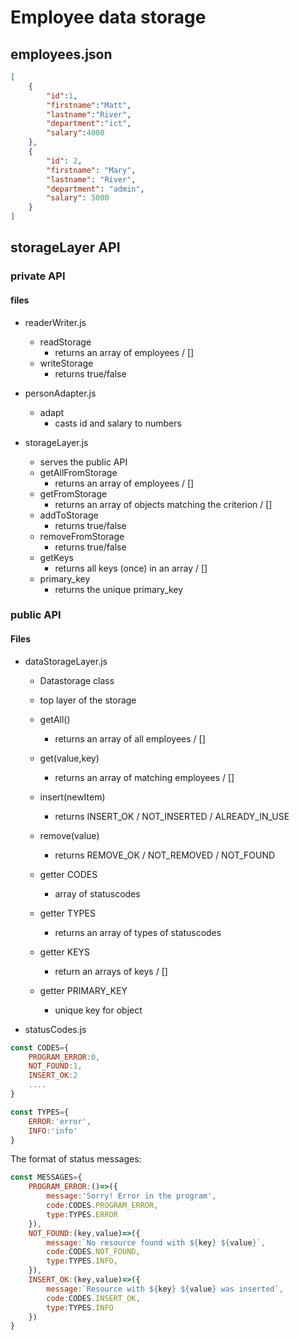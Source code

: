 # Employee data storage

## employees.json
```json
[
    {
        "id":1,
        "firstname":"Matt",
        "lastname":"River",
        "department":"ict",
        "salary":4000
    },
    {
        "id": 2,
        "firstname": "Mary",
        "lastname": "River",
        "department": "admin",
        "salary": 5000
    }
]
``` 

## storageLayer API

### private API

#### files
-   readerWriter.js
    - readStorage
        - returns an array of employees / []
    - writeStorage
        - returns true/false

-   personAdapter.js
    -   adapt
        -   casts id and salary to numbers

-   storageLayer.js
    -   serves the public API
    -   getAllFromStorage
        - returns an array of employees / []
    -   getFromStorage
        -   returns an array of objects matching the criterion / []
    -   addToStorage
        -   returns true/false
    -   removeFromStorage
        -   returns true/false
    -   getKeys
        -   returns all keys (once) in an array / []
    -   primary_key
        -   returns the unique primary_key






### public API 

#### Files
-   dataStorageLayer.js
    -   Datastorage class
    -   top layer of the storage

    -   getAll()
        -   returns an array of all employees / []

    -   get(value,key)
        -   returns an array of matching employees / []

    -   insert(newItem)
        -   returns INSERT_OK / NOT_INSERTED / ALREADY_IN_USE

    -   remove(value)
        -   returns REMOVE_OK / NOT_REMOVED / NOT_FOUND

    -   getter CODES
        -   array of statuscodes

    -   getter TYPES
        -   returns an array of types of statuscodes

    -   getter KEYS
        -   return an arrays of keys / []

    -   getter PRIMARY_KEY
        -   unique key for object


-   statusCodes.js

```js
const CODES={
    PROGRAM_ERROR:0,
    NOT_FOUND:1,
    INSERT_OK:2
    ....
}
```

```js
const TYPES={
    ERROR:'error',
    INFO:'info'
}
```

The format of status messages:

```js
const MESSAGES={
    PROGRAM_ERROR:()=>({
        message:'Sorry! Error in the program',
        code:CODES.PROGRAM_ERROR,
        type:TYPES.ERROR
    }),
    NOT_FOUND:(key,value)=>({
        message:`No resource found with ${key} ${value}`,
        code:CODES.NOT_FOUND,
        type:TYPES.INFO,
    }),
    INSERT_OK:(key,value)=>({
        message:`Resource with ${key} ${value} was inserted`,
        code:CODES.INSERT_OK,
        type:TYPES.INFO
    })
}
```